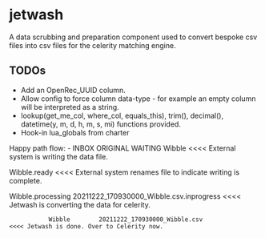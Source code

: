 # jetwash
A data scrubbing and preparation component used to convert bespoke csv files into csv files for the celerity matching engine.

## TODOs
- Add an OpenRec_UUID column.
- Allow config to force column data-type - for example an empty column will be interpreted as a string.
- lookup(get_me_col, where_col, equals_this), trim(), decimal(), datetime(y, m, d, h, m, s, mi) functions provided.
- Hook-in lua_globals from charter

Happy path flow: -
INBOX          ORIGINAL       WAITING
Wibble                                                                    <<<< External system is writing the data file.

Wibble.ready                                                              <<<< External system renames file to indicate writing is complete.

Wibble.processing            20211222_170930000_Wibble.csv.inprogress     <<<< Jetwash is converting the data for celerity.

               Wibble        20211222_170930000_Wibble.csv                <<<< Jetwash is done. Over to Celerity now.

